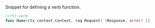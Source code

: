 Snippet for defining a verb function.

```go
//ftl:verb
func Name(ctx context.Context, req Request) (Response, error) {}
```
